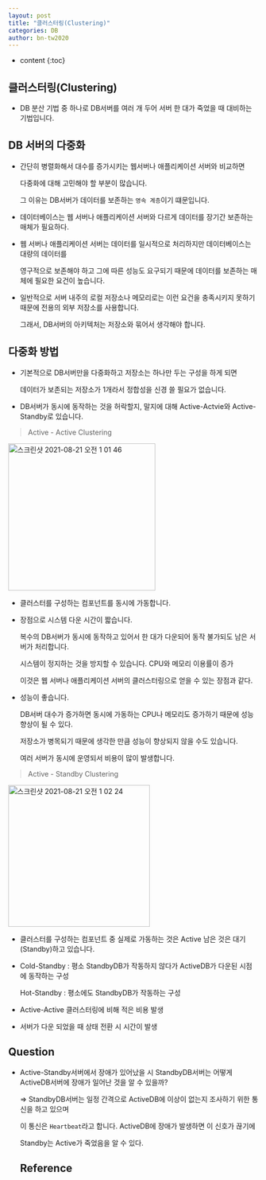 ```yaml
---
layout: post
title: "클러스터링(Clustering)"
categories: DB
author: bn-tw2020
---
```

* content
{:toc}


## 클러스터링(Clustering)

* DB 분산 기법 중 하나로 DB서버를 여러 개 두어 서버 한 대가 죽었을 때 대비하는 기법입니다.





## DB 서버의 다중화

* 간단히 병렬화해서 대수를 증가시키는 웹서버나 애플리케이션 서버와 비교하면

  다중화에 대해 고민해야 할 부분이 많습니다.

  그 이유는 DB서버가 데이터를 보존하는 `영속 계층`이기 떄문입니다.

* 데이터베이스는 웹 서버나 애플리케이션 서버와 다르게 데이터를 장기간 보존하는 매체가 필요하다.

* 웹 서버나 애플리케이션 서버는 데이터를 일시적으로 처리하지만 데이터베이스는 대량의 데이터를

  영구적으로 보존해야 하고 그에 따른 성능도 요구되기 때문에 데이터를 보존하는 매체에 필요한 요건이 높습니다.

* 일반적으로 서버 내주의 로컬 저장소나 메모리로는 이런 요건을 충족시키지 못하기 때문에 전용의 외부 저장소를 사용합니다.

  그래서, DB서버의 아키텍처는 저장소와 묶어서 생각해야 합니다.


## 다중화 방법

* 기본적으로 DB서버만을 다중화하고 저장소는 하나만 두는 구성을 하게 되면

  데이터가 보존되는 저장소가 1개라서 정합성을 신경 쓸 필요가 없습니다.

* DB서버가 동시에 동작하는 것을 허락할지, 말지에 대해 Active-Actvie와 Active-Standby로 있습니다.

> Active - Active Clustering

<img width="296" alt="스크린샷 2021-08-21 오전 1 01 46" src="https://user-images.githubusercontent.com/66770613/130261329-dfeb7a0b-d3bc-4143-af12-45ce18d70458.png">  

* 클러스터를 구성하는 컴포넌트를 동시에 가동합니다.

* 장점으로 시스템 다운 시간이 짧습니다.

  복수의 DB서버가 동시에 동작하고 있어서 한 대가 다운되어 동작 불가되도 남은 서버가 처리합니다.

  시스템이 정지하는 것을 방지할 수 있습니다. CPU와 메모리 이용률이 증가

  이것은 웹 서버나 애플리케이션 서버의 클러스터링으로 얻을 수 있는 장점과 같다.

* 성능이 좋습니다.

  DB서버 대수가 증가하면 동시에 가동하는 CPU나 메모리도 증가하기 때문에 성능향상이 될 수 있다.

  저장소가 병목되기 때문에 생각한 만큼 성능이 향상되지 않을 수도 있습니다.

  여러 서버가 동시에 운영되서 비용이 많이 발생합니다.


> Active - Standby Clustering

<img width="285" alt="스크린샷 2021-08-21 오전 1 02 24" src="https://user-images.githubusercontent.com/66770613/130261378-24b71f3e-e251-4fb1-8baf-f3a0871600ce.png">  

* 클러스터를 구성하는 컴포넌트 중 실제로 가동하는 것은 Active 남은 것은 대기(Standby)하고 있습니다.

* Cold-Standby : 평소 StandbyDB가 작동하지 않다가 ActiveDB가 다운된 시점에 동작하는 구성

  Hot-Standby : 평소에도 StandbyDB가 작동하는 구성

* Active-Active 클러스터링에 비해 적은 비용 발생

* 서버가 다운 되었을 때 상태 전환 시 시간이 발생

## Question

* Active-Standby서버에서 장애가 있어났을 시 StandbyDB서버는 어떻게 ActiveDB서버에 장애가 일어난 것을 알 수 있을까?

  => StandbyDB서버는 일정 간격으로 ActiveDB에 이상이 없는지 조사하기 위한 통신을 하고 있으며

  이 통신은 `Heartbeat`라고 합니다. ActiveDB에 장애가 발생하면 이 신호가 끊기에 
     
  Standby는 Active가 죽었음을 알 수 있다.


  ## Reference

  [](https://dheldh77.tistory.com/entry/%EB%8D%B0%EC%9D%B4%ED%84%B0%EB%B2%A0%EC%9D%B4%EC%8A%A4-%ED%81%B4%EB%9F%AC%EC%8A%A4%ED%84%B0%EB%A7%81Clustering?category=805412)